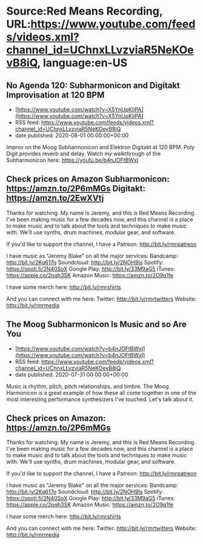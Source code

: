 # Source:Red Means Recording, URL:https://www.youtube.com/feeds/videos.xml?channel_id=UChnxLLvzviaR5NeKOevB8iQ, language:en-US

## No Agenda 120: Subharmonicon and Digitakt Improvisation at 120 BPM
 - [https://www.youtube.com/watch?v=X5YnUpKIiPA](https://www.youtube.com/watch?v=X5YnUpKIiPA)
 - RSS feed: https://www.youtube.com/feeds/videos.xml?channel_id=UChnxLLvzviaR5NeKOevB8iQ
 - date published: 2020-08-01 00:00:00+00:00

Improv on the Moog Subharmonicon and Elektron Digitakt at 120 BPM. Poly Digit provides reverb and delay. Watch my walkthrough of the Subharmonicon here: https://youtu.be/b4nJOFtBWxI

Check prices on Amazon
Subharmonicon: https://amzn.to/2P6mMGs
Digitakt: https://amzn.to/2EwXVtj
------------------------------------
Thanks for watching. My name is Jeremy, and this is Red Means Recording. I've been making music for a few decades now, and this channel is a place to make music and to talk about the tools and techniques to make music with. We'll use synths, drum machines, modular gear, and software. 

If you'd like to support the channel, I have a Patreon:  http://bit.ly/rmrpatreon

I have music as "Jeremy Blake" on all the major services: 
Bandcamp: http://bit.ly/2Kq617o
Soundcloud: http://bit.ly/2NOH9Is
Spotify: https://spoti.fi/2N40SoX
Google Play: http://bit.ly/33M9aG5
iTunes: https://apple.co/2pqh3SK
Amazon Music: https://amzn.to/2O9q1fe

I have some merch here: http://bit.ly/rmrshirts

And you can connect with me here: 
Twitter: http://bit.ly/rmrtwitters
Website: http://bit.ly/rmrmedia

## The Moog Subharmonicon Is Music and so Are You
 - [https://www.youtube.com/watch?v=b4nJOFtBWxI](https://www.youtube.com/watch?v=b4nJOFtBWxI)
 - RSS feed: https://www.youtube.com/feeds/videos.xml?channel_id=UChnxLLvzviaR5NeKOevB8iQ
 - date published: 2020-07-31 00:00:00+00:00

Music is rhythm, pitch, pitch relationships, and timbre. The Moog Harmonicon is a great example of how these all come together in one of the most interesting performance synthesizers I've touched. Let's talk about it.

Check prices on Amazon: https://amzn.to/2P6mMGs
------------------------------------
Thanks for watching. My name is Jeremy, and this is Red Means Recording. I've been making music for a few decades now, and this channel is a place to make music and to talk about the tools and techniques to make music with. We'll use synths, drum machines, modular gear, and software. 

If you'd like to support the channel, I have a Patreon:  http://bit.ly/rmrpatreon

I have music as "Jeremy Blake" on all the major services: 
Bandcamp: http://bit.ly/2Kq617o
Soundcloud: http://bit.ly/2NOH9Is
Spotify: https://spoti.fi/2N40SoX
Google Play: http://bit.ly/33M9aG5
iTunes: https://apple.co/2pqh3SK
Amazon Music: https://amzn.to/2O9q1fe

I have some merch here: http://bit.ly/rmrshirts

And you can connect with me here: 
Twitter: http://bit.ly/rmrtwitters
Website: http://bit.ly/rmrmedia

